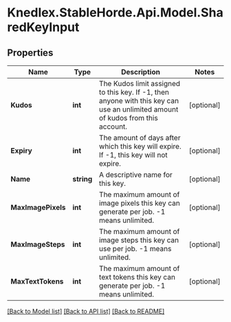 # Knedlex.StableHorde.Api.Model.SharedKeyInput

## Properties

Name | Type | Description | Notes
------------ | ------------- | ------------- | -------------
**Kudos** | **int** | The Kudos limit assigned to this key. If -1, then anyone with this key can use an unlimited amount of kudos from this account. | [optional] 
**Expiry** | **int** | The amount of days after which this key will expire. If -1, this key will not expire. | [optional] 
**Name** | **string** | A descriptive name for this key. | [optional] 
**MaxImagePixels** | **int** | The maximum amount of image pixels this key can generate per job. -1 means unlimited. | [optional] 
**MaxImageSteps** | **int** | The maximum amount of image steps this key can use per job. -1 means unlimited. | [optional] 
**MaxTextTokens** | **int** | The maximum amount of text tokens this key can generate per job. -1 means unlimited. | [optional] 

[[Back to Model list]](../README.md#documentation-for-models) [[Back to API list]](../README.md#documentation-for-api-endpoints) [[Back to README]](../README.md)

